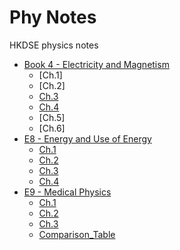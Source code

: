 # Phy Notes
HKDSE physics notes

- [Book 4 - Electricity and Magnetism](https://github.com/LioQing/Phy-Notes/tree/main/Book4)
	- [Ch.1]
	- [Ch.2]
	- [Ch.3](https://github.com/LioQing/Phy-Notes/blob/main/Book4/Ch3.md)
	- [Ch.4](https://github.com/LioQing/Phy-Notes/blob/main/Book4/Ch4.md)
	- [Ch.5]
	- [Ch.6]
- [E8 - Energy and Use of Energy](https://github.com/LioQing/Phy-Notes/tree/main/E8)
	- [Ch.1](https://github.com/LioQing/Phy-Notes/blob/main/E8/Ch1.md)
	- [Ch.2](https://github.com/LioQing/Phy-Notes/blob/main/E8/Ch2.md)
	- [Ch.3](https://github.com/LioQing/Phy-Notes/blob/main/E8/Ch3.md)
	- [Ch.4](https://github.com/LioQing/Phy-Notes/blob/main/E8/Ch4.md)
- [E9 - Medical Physics](https://github.com/LioQing/Phy-Notes/tree/main/E9)
	- [Ch.1](https://github.com/LioQing/Phy-Notes/blob/main/E9/Ch1.md)
	- [Ch.2](https://github.com/LioQing/Phy-Notes/blob/main/E9/Ch2.md)
	- [Ch.3](https://github.com/LioQing/Phy-Notes/blob/main/E9/Ch3.md)
	- [Comparison_Table](https://github.com/LioQing/Phy-Notes/blob/main/E9/Comparison_Table.md)
